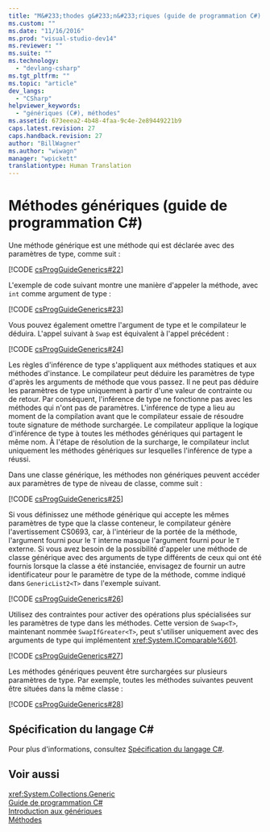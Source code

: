 ```yaml
---
title: "M&#233;thodes g&#233;n&#233;riques (guide de programmation C#) | Microsoft Docs"
ms.custom: ""
ms.date: "11/16/2016"
ms.prod: "visual-studio-dev14"
ms.reviewer: ""
ms.suite: ""
ms.technology: 
  - "devlang-csharp"
ms.tgt_pltfrm: ""
ms.topic: "article"
dev_langs: 
  - "CSharp"
helpviewer_keywords: 
  - "génériques (C#), méthodes"
ms.assetid: 673eeea2-4b48-4faa-9c4e-2e89449221b9
caps.latest.revision: 27
caps.handback.revision: 27
author: "BillWagner"
ms.author: "wiwagn"
manager: "wpickett"
translationtype: Human Translation
---
```

# M&#233;thodes g&#233;n&#233;riques (guide de programmation C#)
Une méthode générique est une méthode qui est déclarée avec des paramètres de type, comme suit :  
  
 [!CODE [csProgGuideGenerics#22](../CodeSnippet/VS_Snippets_VBCSharp/csProgGuideGenerics#22)]  
  
 L'exemple de code suivant montre une manière d'appeler la méthode, avec `int` comme argument de type :  
  
 [!CODE [csProgGuideGenerics#23](../CodeSnippet/VS_Snippets_VBCSharp/csProgGuideGenerics#23)]  
  
 Vous pouvez également omettre l'argument de type et le compilateur le déduira.  L'appel suivant à `Swap` est équivalent à l'appel précédent :  
  
 [!CODE [csProgGuideGenerics#24](../CodeSnippet/VS_Snippets_VBCSharp/csProgGuideGenerics#24)]  
  
 Les règles d'inférence de type s'appliquent aux méthodes statiques et aux méthodes d'instance.  Le compilateur peut déduire les paramètres de type d'après les arguments de méthode que vous passez. Il ne peut pas déduire les paramètres de type uniquement à partir d'une valeur de contrainte ou de retour.  Par conséquent, l'inférence de type ne fonctionne pas avec les méthodes qui n'ont pas de paramètres.  L'inférence de type a lieu au moment de la compilation avant que le compilateur essaie de résoudre toute signature de méthode surchargée.  Le compilateur applique la logique d'inférence de type à toutes les méthodes génériques qui partagent le même nom.  À l'étape de résolution de la surcharge, le compilateur inclut uniquement les méthodes génériques sur lesquelles l'inférence de type a réussi.  
  
 Dans une classe générique, les méthodes non génériques peuvent accéder aux paramètres de type de niveau de classe, comme suit :  
  
 [!CODE [csProgGuideGenerics#25](../CodeSnippet/VS_Snippets_VBCSharp/csProgGuideGenerics#25)]  
  
 Si vous définissez une méthode générique qui accepte les mêmes paramètres de type que la classe conteneur, le compilateur génère l'avertissement CS0693, car, à l'intérieur de la portée de la méthode, l'argument fourni pour le `T` interne masque l'argument fourni pour le `T` externe.  Si vous avez besoin de la possibilité d'appeler une méthode de classe générique avec des arguments de type différents de ceux qui ont été fournis lorsque la classe a été instanciée, envisagez de fournir un autre identificateur pour le paramètre de type de la méthode, comme indiqué dans `GenericList2<T>` dans l'exemple suivant.  
  
 [!CODE [csProgGuideGenerics#26](../CodeSnippet/VS_Snippets_VBCSharp/csProgGuideGenerics#26)]  
  
 Utilisez des contraintes pour activer des opérations plus spécialisées sur les paramètres de type dans les méthodes.  Cette version de `Swap<T>`, maintenant nommée `SwapIfGreater<T>`, peut s'utiliser uniquement avec des arguments de type qui implémentent <xref:System.IComparable%601>.  
  
 [!CODE [csProgGuideGenerics#27](../CodeSnippet/VS_Snippets_VBCSharp/csProgGuideGenerics#27)]  
  
 Les méthodes génériques peuvent être surchargées sur plusieurs paramètres de type.  Par exemple, toutes les méthodes suivantes peuvent être situées dans la même classe :  
  
 [!CODE [csProgGuideGenerics#28](../CodeSnippet/VS_Snippets_VBCSharp/csProgGuideGenerics#28)]  
  
## Spécification du langage C\#  
 Pour plus d'informations, consultez [Spécification du langage C\#](../../../csharp/language-reference/language-specification.md).  
  
## Voir aussi  
 <xref:System.Collections.Generic>   
 [Guide de programmation C\#](../../../csharp/programming-guide/index.md)   
 [Introduction aux génériques](../../../csharp/programming-guide/generics/introduction-to-generics.md)   
 [Méthodes](../../../csharp/programming-guide/classes-and-structs/methods.md)
